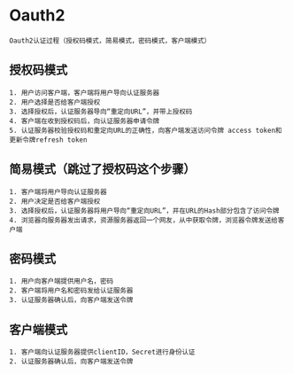 # Oauth2
	Oauth2认证过程（授权码模式，简易模式，密码模式，客户端模式）

## 授权码模式
	1. 用户访问客户端，客户端将用户导向认证服务器
	2. 用户选择是否给客户端授权
	3. 选择授权后，认证服务器导向“重定向URL”，并带上授权码
	4. 客户端在收到授权码后，向认证服务器申请令牌
	5. 认证服务器校验授权码和重定向URL的正确性，向客户端发送访问令牌 access token和更新令牌refresh token

## 简易模式（跳过了授权码这个步骤）
	1. 客户端将用户导向认证服务器
	2. 用户决定是否给客户端授权
	3. 选择授权后，认证服务器将用户导向“重定向URL”，并在URL的Hash部分包含了访问令牌
	4. 浏览器向服务器发出请求，资源服务器返回一个网友，从中获取令牌，浏览器令牌发送给客户端

## 密码模式
	1. 用户向客户端提供用户名，密码
	2. 客户端将用户名和密码发给认证服务器
	3. 认证服务器确认后，向客户端发送令牌

## 客户端模式
	1. 客户端向认证服务器提供clientID，Secret进行身份认证
	2. 认证服务器确认后，向客户端发送令牌